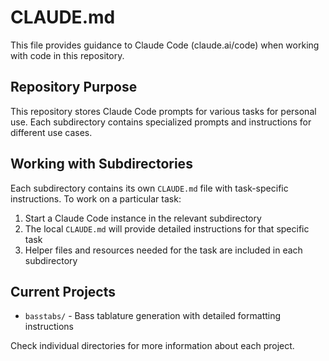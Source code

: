 # CLAUDE.md

This file provides guidance to Claude Code (claude.ai/code) when working with code in this repository.

## Repository Purpose

This repository stores Claude Code prompts for various tasks for personal use. Each subdirectory contains specialized prompts and instructions for different use cases.

## Working with Subdirectories

Each subdirectory contains its own `CLAUDE.md` file with task-specific instructions. To work on a particular task:

1. Start a Claude Code instance in the relevant subdirectory
2. The local `CLAUDE.md` will provide detailed instructions for that specific task
3. Helper files and resources needed for the task are included in each subdirectory

## Current Projects

- `basstabs/` - Bass tablature generation with detailed formatting instructions

Check individual directories for more information about each project.